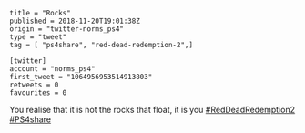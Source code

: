 ```
title = "Rocks"
published = 2018-11-20T19:01:38Z
origin = "twitter-norms_ps4"
type = "tweet"
tag = [ "ps4share", "red-dead-redemption-2",]

[twitter]
account = "norms_ps4"
first_tweet = "1064956953514913803"
retweets = 0
favourites = 0
```

You realise that it is not the rocks that float, it is you [#RedDeadRedemption2](/tags/red-dead-redemption-2/) [#PS4share](/tags/ps4share/)

<p class='image'><img src='https://mnf.m17s.net/2018/11/20/Dsd8tDcX4AA8div.jpg' alt=''></p>

